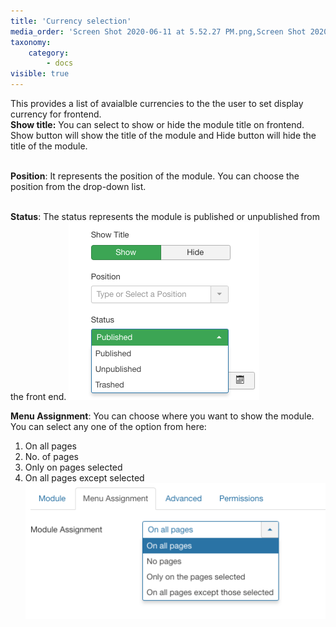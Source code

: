 ```yaml
---
title: 'Currency selection'
media_order: 'Screen Shot 2020-06-11 at 5.52.27 PM.png,Screen Shot 2020-06-11 at 5.54.25 PM.png'
taxonomy:
    category:
        - docs
visible: true
---
```


This provides a list of avaialble currencies to the the user to set display currency for frontend.
<br>**Show title:** You can select to show or hide the module title on frontend. Show button will show the title of the module and Hide button will hide the title of the module.

<br>**Position**: It represents the position of the module. You can choose the position from the drop-down list.

<br>**Status**: The status represents the module is published or unpublished from the front end.
![](Screen%20Shot%202020-06-11%20at%205.54.25%20PM.png)

**Menu Assignment**: You can choose where you want to show the module. You can select any one of the option from here:
1. On all pages
2. No. of pages
3. Only on pages selected
4. On all pages except selected
![](Screen%20Shot%202020-06-11%20at%205.52.27%20PM.png)